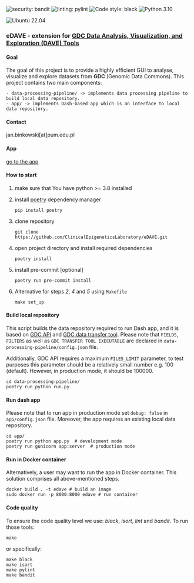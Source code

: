 ![security: bandit](https://img.shields.io/badge/security-bandit-yellow.svg)
![linting: pylint](https://img.shields.io/badge/linting-pylint-yellowgreen)
![Code style: black](https://img.shields.io/badge/code%20style-black-000000.svg)
![Python 3.10](https://img.shields.io/badge/python-3.10-blue.svg)

![Ubuntu 22.04](https://img.shields.io/badge/Ubuntu-E95420?style=for-the-badge&logo=ubuntu&logoColor=white)

### eDAVE - extension for [GDC Data Analysis, Visualization, and Exploration (DAVE) Tools](https://gdc.cancer.gov/analyze-data/gdc-dave-tools)


#### Goal
The goal of this project is to provide a highly efficient GUI to analyse, visualize and explore datasets from **GDC** (Genomic Data Commons).
This project contains two main components:

```
- data-processing-pipeline/ -> implements data processing pipeline to build local data repository.
- app/ -> implements Dash-based app which is an interface to local data repository.
```

#### Contact
jan.binkowski[at]pum.edu.pl

#### App
[go to the app](https://edave.pum.edu.pl/)

#### How to start
1. make sure that You have python >= 3.8 installed
2. install [poetry](https://python-poetry.org/) dependency manager

       pip install poetry

3. clone repository

       git clone https://github.com/ClinicalEpigeneticsLaboratory/eDAVE.git

4. open project directory and install required dependencies

       poetry install

5. install pre-commit [optional]

       poetry run pre-commit install

6. Alternative for steps *2*, *4* and *5* using `Makefile`

       make set_up


#### Build local repository
This script builds the data repository required to run Dash app, and it is
based on [GDC API](https://gdc.cancer.gov/developers/gdc-application-programming-interface-api)
and [GDC data transfer tool](https://docs.gdc.cancer.gov/Data_Transfer_Tool/Users_Guide/Getting_Started/).
Please note that `FIELDS`, `FILTERS` as well as `GDC TRANSFER TOOL EXECUTABLE`
are declared in `data-processing-pipeline/config.json` file.

Additionally, GDC API requires a maximum `FILES_LIMIT` parameter, to test purposes this parameter should
be a relatively small number e.g. 100 (default). However, in production mode, it should be 100000.

    cd data-processing-pipeline/
    poetry run python run.py


#### Run dash app
Please note that to run app in production mode set `debug: false` in `app/config.json` file. Moreover,
the app requires an existing local data repository.

    cd app/
    poetry run python app.py  # development mode
    poetry run gunicorn app:server  # production mode


#### Run in Docker container
Alternatively, a user may want to run the app in Docker container. This solution comprises all above-mentioned steps.

    docker build . -t edave # build an image
    sudo docker run -p 8000:8000 edave # run container

#### Code quality
To ensure the code quality level we use: *black*, *isort*, *lint* and *bandit*. To run those tools:

    make


or specifically:

    make black
    make isort
    make pylint
    make bandit
